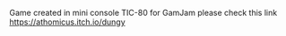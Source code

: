 Game created in mini console TIC-80 for GamJam
please check this link
https://athomicus.itch.io/dungy
